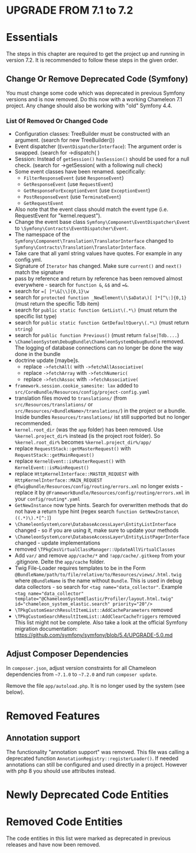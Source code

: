 UPGRADE FROM 7.1 to 7.2
=======================

# Essentials

The steps in this chapter are required to get the project up and running in version 7.2.
It is recommended to follow these steps in the given order.

## Change Or Remove Deprecated Code (Symfony)

You must change some code which was deprecated in previous Symfony versions and is now removed. Do this now with a working
Chameleon 7.1 project. Any change should also be working with "old" Symfony 4.4.

### List Of Removed Or Changed Code

- Configuration classes: TreeBuilder must be constructed with an argument. (search for new TreeBuilder())
- Event dispatcher (`EventDispatcherInterface`): The argument order is swapped. (search for ->dispatch( )
- Session: Instead of `getSession()` `hasSession()` should be used for a null check. (search for ->getSession( with a following null check)
- Some event classes have been renamed. 
  specifically: 
  - `FilterResponseEvent` (use `ResponseEvent`)
  - `GetResponseEvent` (use `RequestEvent`)
  - `GetResponseForExceptionEvent` (use `ExceptionEvent`)
  - `PostResponseEvent` (use `TerminateEvent`)
  - `GetRequestEvent`
- Also note that the event class should match the event type (i.e. RequestEvent for "kernel.request").
- Change the event base class `Symfony\Component\EventDispatcher\Event` to `\Symfony\Contracts\EventDispatcher\Event`.
- The namespace of the `Symfony\Component\Translation\TranslatorInterface` changed to `Symfony\Contracts\Translation\TranslatorInterface`.
- Take care that all yaml string values have quotes. For example in any config.yml.
- Signature of `Iterator` has changed. Make sure `current()` and `next()` match the signature
- pass by reference and return by reference has been removed almost everywhere - search for `function &`, `&$` and `=&`.
- search for `=[ ]*\&[\\]{0,1}\w`
- search for `protected function _NewElement\(\$aData\)[ ]*[^\:]{0,1}` (must return the specific Tdb item)
- search for `public static function GetList\(.*\)` (must return the specific list type)
- search for `public static function GetDefaultQuery\(.*\)` (must return `string`)
- search for `public function Previous()` (must return `false|Tdb....`)
- `\ChameleonSystem\DebugBundle\ChameleonSystemDebugBundle` removed. The logging of database connections can no longer be done the way done in the bundle
- doctrine update [maybe]s.
  - replace `->fetchAll(` with `->fetchAllAssociative(`
  - replace `->fetchArray` with `->fetchNumeric(`
  - replace `->fetchAssoc` with `->fetchAssociative(`
-  `framework.session.cookie_samesite: lax` added to `src/CoreBundle/Resources/config/project-config.yaml`
- translation files moved to `translations/` (from `src/Resources/translations/` or `src/Resources/<BundleName>/translations/`) in
  the project or a bundle. Inside bundles `Resources/translations/` ist still supported but no longer recommended.
- `kernel.root_dir` (was the `app` folder) has been removed. Use `%kernel.project_dir%` instead (is the project root folder). So `%kernel.root_dir%` becomes `%kernel.project_dir%/app/`
- replace `RequestStack::getMasterRequest()` with `RequestStack::getMainRequest()`
- replace `KernelEvent::isMasterRequest()` with `KernelEvent::isMainRequest()`
- replace `HttpKernelInterface::MASTER_REQUEST` with `HttpKernelInterface::MAIN_REQUEST`
- `@TwigBundle/Resources/config/routing/errors.xml` no longer exists - replace it by `@FrameworkBundle/Resources/config/routing/errors.xml` in your `config/routing*.yaml`
- `GetNewInstance` now type hints. Search for overwritten methods that do not have a return type hint (regex search `function GetNewInstance\((.*)\).*[^:]`)
- `\ChameleonSystem\core\DatabaseAccessLayer\EntityListInterface` changed - so if you are using it, make sure to update your methods
- `\ChameleonSystem\core\DatabaseAccessLayer\EntityListPagerInterface` changed - update implementations
- removed `\TPkgCmsVirtualClassManager::UpdateAllVirtualClasses`
- Add `var/` and remove `app/cache/*` and `!app/cache/.gitkeep` from your .gitignore. Delte the `app/cache` folder.
- Twig File-Loader requires templates to be in the Form `@BundleName/path/to/file/relative/to/Resources/views/.html.twig` where `@BundleName` is the name without `Bundle`.
  This is used in debug data collectors - so search for `<tag name="data_collector"`. Example `<tag name="data_collector" template="@ChameleonSystemElastic/Profiler/layout.html.twig" id="chameleon_system_elastic.search" priority="20"/>`
- `\TPkgCustomSearchResultItemList::AddCacheParameters` removed
- `\TPkgCustomSearchResultItemList::AddClearCacheTriggers` removed
This list might not be complete. Also take a look at the official Symfony migration documentation:
https://github.com/symfony/symfony/blob/5.4/UPGRADE-5.0.md


## Adjust Composer Dependencies

In `composer.json`, adjust version constraints for all Chameleon dependencies from `~7.1.0` to `~7.2.0` and run
`composer update`.

Remove the file `app/autoload.php`. It is no longer used by the system (see below).

# Removed Features

## Annotation support

The functionality "annotation support" was removed. This file was calling a
deprecated function `AnnotationRegistry::registerLoader()`. If needed annotations can still be configured and used
directly in a project.
However with php 8 you should use attributes instead.

# Newly Deprecated Code Entities
# Removed Code Entities

The code entities in this list were marked as deprecated in previous releases and have now been removed.


